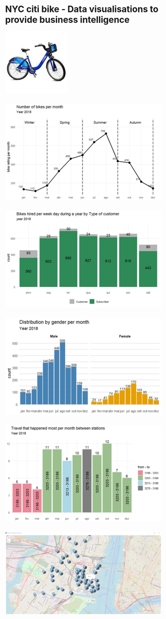 # NYC citi bike - Data visualisations to provide business intelligence
 
<img src= "https://github.com/netojoao85/NYC_citi_bike/blob/main/images/citi_bikes.jpg" width = "200" height = "200"/>      




##
<img src= "https://github.com/netojoao85/NYC_citi_bike/blob/main/images/bikes_per_month.jpg"/>     
      
##
<img src= "https://github.com/netojoao85/NYC_citi_bike/blob/main/images/hired_per_week_day.jpg" />     

##
<img src= "https://github.com/netojoao85/NYC_citi_bike/blob/main/images/by_gender.jpg" />     

##
<img src= "https://github.com/netojoao85/NYC_citi_bike/blob/main/images/travels.jpg" />     

##
<img src= "https://github.com/netojoao85/NYC_citi_bike/blob/main/images/start_location.jpg" />     
